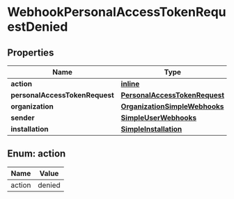 
# WebhookPersonalAccessTokenRequestDenied

## Properties
Name | Type | Description | Notes
------------ | ------------- | ------------- | -------------
**action** | [**inline**](#Action) |  | 
**personalAccessTokenRequest** | [**PersonalAccessTokenRequest**](PersonalAccessTokenRequest.md) |  | 
**organization** | [**OrganizationSimpleWebhooks**](OrganizationSimpleWebhooks.md) |  | 
**sender** | [**SimpleUserWebhooks**](SimpleUserWebhooks.md) |  | 
**installation** | [**SimpleInstallation**](SimpleInstallation.md) |  | 


<a id="Action"></a>
## Enum: action
Name | Value
---- | -----
action | denied



